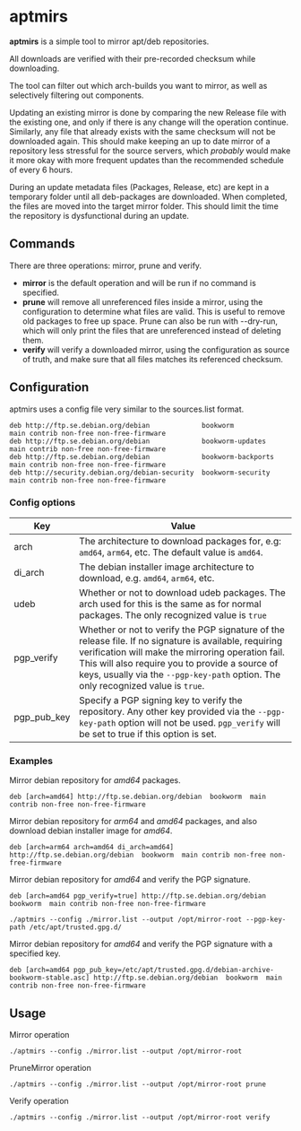 # aptmirs

**aptmirs** is a simple tool to mirror apt/deb repositories. 

All downloads are verified with their pre-recorded checksum while downloading.

The tool can filter out which arch-builds you want to mirror, as well as selectively filtering out components.

Updating an existing mirror is done by comparing the new Release file with the existing one, and only if there is any change will the operation continue. Similarly, any file that already exists with the same checksum will not be downloaded again.
This should make keeping an up to date mirror of a repository less stressful for the source servers, which _probably_ would make it more okay with more frequent updates than the recommended schedule of every 6 hours.

During an update metadata files (Packages, Release, etc) are kept in a temporary folder until all deb-packages are downloaded. When completed, the files are moved into the target mirror folder. This should limit the time the repository is dysfunctional during an update.

## Commands

There are three operations: mirror, prune and verify.

* **mirror** is the default operation and will be run if no command is specified.
* **prune** will remove all unreferenced files inside a mirror, using the configuration to determine what files are valid. This is useful to remove old packages to free up space. Prune can also be run with --dry-run, which will only print the files that are unreferenced instead of deleting them.
* **verify** will verify a downloaded mirror, using the configuration as source of truth, and make sure that all files matches its referenced checksum.

## Configuration

aptmirs uses a config file very similar to the sources.list format.

```
deb http://ftp.se.debian.org/debian             bookworm            main contrib non-free non-free-firmware
deb http://ftp.se.debian.org/debian             bookworm-updates    main contrib non-free non-free-firmware
deb http://ftp.se.debian.org/debian             bookworm-backports  main contrib non-free non-free-firmware
deb http://security.debian.org/debian-security  bookworm-security   main contrib non-free non-free-firmware
```

### Config options

|Key|Value|
|---|------|
| arch        | The architecture to download packages for, e.g: `amd64`, `arm64`, etc. The default value is `amd64`. |
| di_arch     | The debian installer image architecture to download, e.g. `amd64`, `arm64`, etc. |
| udeb        | Whether or not to download udeb packages. The arch used for this is the same as for normal packages. The only recognized value is `true` |
| pgp_verify  | Whether or not to verify the PGP signature of the release file. If no signature is available, requiring verification will make the mirroring operation fail. This will also require you to provide a source of keys, usually via the `--pgp-key-path` option. The only recognized value is `true`. |
| pgp_pub_key | Specify a PGP signing key to verify the repository. Any other key provided via the `--pgp-key-path` option will not be used. `pgp_verify` will be set to true if this option is set. |


### Examples

Mirror debian repository for *amd64* packages.

```
deb [arch=amd64] http://ftp.se.debian.org/debian  bookworm  main contrib non-free non-free-firmware
```

Mirror debian repository for *arm64* and *amd64* packages, and also download debian installer image for *amd64*.

```
deb [arch=arm64 arch=amd64 di_arch=amd64] http://ftp.se.debian.org/debian  bookworm  main contrib non-free non-free-firmware
```

Mirror debian repository for *amd64* and verify the PGP signature.

```
deb [arch=amd64 pgp_verify=true] http://ftp.se.debian.org/debian  bookworm  main contrib non-free non-free-firmware
```

```
./aptmirs --config ./mirror.list --output /opt/mirror-root --pgp-key-path /etc/apt/trusted.gpg.d/
```

Mirror debian repository for *amd64* and verify the PGP signature with a specified key.

```
deb [arch=amd64 pgp_pub_key=/etc/apt/trusted.gpg.d/debian-archive-bookworm-stable.asc] http://ftp.se.debian.org/debian  bookworm  main contrib non-free non-free-firmware
```

## Usage

Mirror operation
```
./aptmirs --config ./mirror.list --output /opt/mirror-root
```

PruneMirror operation
```
./aptmirs --config ./mirror.list --output /opt/mirror-root prune
```

Verify operation
```
./aptmirs --config ./mirror.list --output /opt/mirror-root verify
```